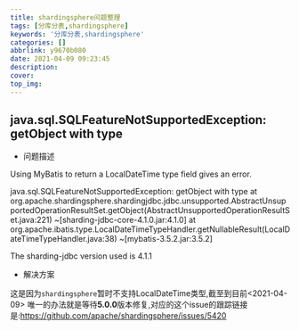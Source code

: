 ```yaml
---
title: shardingsphere问题整理
tags: [分库分表,shardingsphere]
keywords: '分库分表,shardingsphere'
categories: []
abbrlink: y9670b080
date: 2021-04-09 09:23:45
description:
cover:
top_img:
---
```


## java.sql.SQLFeatureNotSupportedException: getObject with type

- 问题描述

Using MyBatis to return a LocalDateTime type field gives an error.

java.sql.SQLFeatureNotSupportedException: getObject with type
at org.apache.shardingsphere.shardingjdbc.jdbc.unsupported.AbstractUnsupportedOperationResultSet.getObject(AbstractUnsupportedOperationResultSet.java:221) ~[sharding-jdbc-core-4.1.0.jar:4.1.0]
at org.apache.ibatis.type.LocalDateTimeTypeHandler.getNullableResult(LocalDateTimeTypeHandler.java:38) ~[mybatis-3.5.2.jar:3.5.2]

The sharding-jdbc version used is 4.1.1

- 解决方案

这是因为`shardingsphere`暂时不支持LocalDateTime类型,截至到目前<2021-04-09> 唯一的办法就是等待**5.0.0**版本修复,对应的这个issue的跟踪链接是:<https://github.com/apache/shardingsphere/issues/5420>


